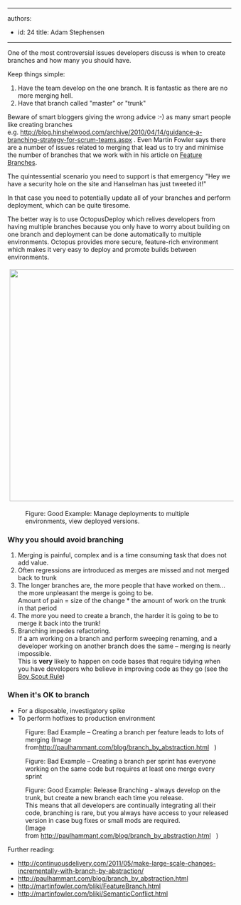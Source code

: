 

---
authors:
  - id: 24
    title: Adam Stephensen
---




<span class='intro'> <p>One of the most controversial issues developers discuss is when to create branches and how many you should have.</p><p>Keep things simple&#58;</p><ol><li>Have the team develop on the one branch. It is fantastic as there are no more merging hell.</li><li>Have that branch called &quot;master&quot; or &quot;trunk&quot;</li></ol><p>Beware of smart bloggers giving the wrong advice &#58;-) as many smart people like creating branches e.g.&#160;<a href="http&#58;//blog.hinshelwood.com/archive/2010/04/14/guidance-a-branching-strategy-for-scrum-teams.aspx"><span class="s2">http&#58;//blog.hinshelwood.com/archive/2010/04/14/guidance-a-branching-strategy-for-scrum-teams.aspx</span></a> 
   <img title="You are now leaving SSW" src="/Style%20Library/SSWStyles/CoreImages/external.gif" alt="" />. Even Martin Fowler says there are a number of issues related to merging that lead us to try and minimise the number of branches that we work with in his article on 
   <a href="http&#58;//martinfowler.com/bliki/FeatureBranch.html">Feature Branches</a>.</p><p>The quintessential scenario you need to support is that emergency &quot;Hey we have a security hole on the site and Hanselman has just tweeted it!&quot;</p><p>In that case you need to potentially update all of your branches and perform deployment, which can be quite tiresome.</p><p>The better way is to use OctopusDeploy which relives developers from having multiple branches because you only have to worry about building on one branch and deployment can be done automatically to multiple environments. Octopus provides more secure, feature-rich environment which makes it very easy to deploy and promote builds between environments.</p><dl class="goodImage"><dt>
      <img src="/TFS/RulesToBetterBranchingAndBuilds/SiteAssets/Pages/when-to-branch/2014-10-11_18-54-00.png" alt="" style="margin&#58;5px;width&#58;520px;" />
   </dt><dd>Figure&#58; Good Example&#58; Manage deployments to multiple environments, view deployed versions.</dd></dl> </span>

<h3>Why you should avoid branching</h3>
<ol><li>Merging is painful, complex and is a time consuming task that does not add value.</li><li>Often regressions are introduced as merges are missed and not merged back to trunk</li><li>The longer branches are, the more people that have worked on them... the more unpleasant the merge is going to be.<br> Amount of pain = size of the change * the amount of work on the trunk in that period</li><li>The more you need to create a branch, the harder it is going to be to merge it back into the trunk!</li><li>Branching impedes refactoring.<br> If a am working on a branch and perform sweeping renaming, and a developer working on another branch does the same – merging is nearly impossible.<br> This is 
      <strong>very</strong> likely to happen on code bases that require tidying when you have developers who believe in improving code as they go (see the 
      <a href="http&#58;//www.ssw.com.au/ssw/standards/Rules/RulestoBetterCode.aspx#BoyscoutRule">Boy Scout Rule</a>)</li></ol><h3>When&#160;it's OK to&#160;branch</h3><ul><li>For a disposable, investigatory spike</li><li>To perform hotfixes to production environment</li></ul><dl class="badImage"><dt>
      <img src="/TFS/RulesToBetterBranchingAndBuilds/PublishingImages/branch-bad.jpg" alt="" />
   </dt><dd>Figure&#58; Bad Example – Creating a branch per feature leads to lots of merging (Image from<a href="http&#58;//paulhammant.com/blog/branch_by_abstraction.html"><span class="s2">http&#58;//paulhammant.com/blog/branch_by_abstraction.html</span></a> <img title="You are now leaving SSW" src="/Style%20Library/SSWStyles/CoreImages/external.gif" alt="" /> <img title="You are now leaving SSW" src="/Style%20Library/SSWStyles/CoreImages/external.gif" alt="" /> <img title="You are now leaving SSW" src="/Style%20Library/SSWStyles/CoreImages/external.gif" alt="" />)</dd></dl><dl class="badImage"><dt>
      <img src="/TFS/RulesToBetterBranchingAndBuilds/PublishingImages/branch-bad-2.jpg" alt="" />
   </dt><dd>Figure&#58; Bad Example – Creating a branch per sprint has everyone working on the same code but requires at least one merge every sprint</dd></dl><dl class="goodImage"><dt>
      <img src="/TFS/RulesToBetterBranchingAndBuilds/PublishingImages/branch-good.jpg" alt="" />
   </dt><dd>Figure&#58; Good Example&#58; Release Branching - always develop on the trunk, but create a new branch each time you release.&#160;<br>This means th​at all developers are continually integrating all their code, branching is rare, but you always have access to your released version in case bug fixes or small mods are required.<br>(Image from&#160;<a href="http&#58;//paulhammant.com/blog/branch_by_abstraction.html"><span class="s2">http&#58;//paulhammant.com/blog/branch_by_abstraction.html</span></a> <img title="You are now leaving SSW" src="/Style%20Library/SSWStyles/CoreImages/external.gif" alt="" /> <img title="You are now leaving SSW" src="/Style%20Library/SSWStyles/CoreImages/external.gif" alt="" /> <img title="You are now leaving SSW" src="/Style%20Library/SSWStyles/CoreImages/external.gif" alt="" />)</dd></dl><p>Further reading&#58;</p><ul><li>
      <a href="http&#58;//continuousdelivery.com/2011/05/make-large-scale-changes-incrementally-with-branch-by-abstraction/">http&#58;//continuousdelivery.com/2011/05/make-large-scale-changes-incrementally-with-branch-by-abstraction/</a> <img title="You are now leaving SSW" src="/Style%20Library/SSWStyles/CoreImages/external.gif" alt="" /> <img title="You are now leaving SSW" src="/Style%20Library/SSWStyles/CoreImages/external.gif" alt="" /> <img title="You are now leaving SSW" src="/Style%20Library/SSWStyles/CoreImages/external.gif" alt="" /></li><li>
      <a href="http&#58;//paulhammant.com/blog/branch_by_abstraction.html">http&#58;//paulhammant.com/blog/branch_by_abstraction.html</a> <img title="You are now leaving SSW" src="/Style%20Library/SSWStyles/CoreImages/external.gif" alt="" /> <img title="You are now leaving SSW" src="/Style%20Library/SSWStyles/CoreImages/external.gif" alt="" /> <img title="You are now leaving SSW" src="/Style%20Library/SSWStyles/CoreImages/external.gif" alt="" /></li><li>
      <a href="http&#58;//martinfowler.com/bliki/FeatureBranch.html">http&#58;//martinfowler.com/bliki/FeatureBranch.html</a> <img title="You are now leaving SSW" src="/Style%20Library/SSWStyles/CoreImages/external.gif" alt="" /> <img title="You are now leaving SSW" src="/Style%20Library/SSWStyles/CoreImages/external.gif" alt="" /> <img title="You are now leaving SSW" src="/Style%20Library/SSWStyles/CoreImages/external.gif" alt="" /></li><li>
      <a href="http&#58;//martinfowler.com/bliki/SemanticConflict.html">http&#58;//martinfowler.com/bliki/SemanticConflict.html</a> <img title="You are now leaving SSW" src="/Style%20Library/SSWStyles/CoreImages/external.gif" alt="" /> <img title="You are now leaving SSW" src="/Style%20Library/SSWStyles/CoreImages/external.gif" alt="" /> <img title="You are now leaving SSW" src="/Style%20Library/SSWStyles/CoreImages/external.gif" alt="" /></li></ul>


